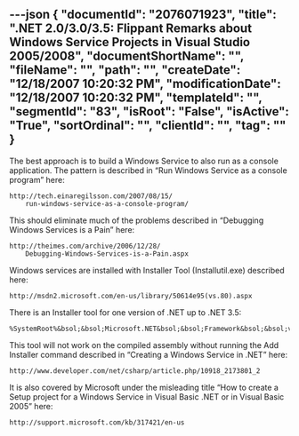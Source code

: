 ---json
{
  "documentId": "2076071923",
  "title": ".NET 2.0/3.0/3.5: Flippant Remarks about Windows Service Projects in Visual Studio 2005/2008",
  "documentShortName": "",
  "fileName": "",
  "path": "",
  "createDate": "12/18/2007 10:20:32 PM",
  "modificationDate": "12/18/2007 10:20:32 PM",
  "templateId": "",
  "segmentId": "83",
  "isRoot": "False",
  "isActive": "True",
  "sortOrdinal": "",
  "clientId": "",
  "tag": ""
}
---

The best approach is to build a Windows Service to also run as a console application. The pattern is described in “Run Windows Service as a console program” here:

    http://tech.einaregilsson.com/2007/08/15/
        run-windows-service-as-a-console-program/

This should eliminate much of the problems described in “Debugging Windows Services is a Pain” here:

    http://theimes.com/archive/2006/12/28/
        Debugging-Windows-Services-is-a-Pain.aspx

Windows services are installed with Installer Tool (Installutil.exe) described here:

    http://msdn2.microsoft.com/en-us/library/50614e95(vs.80).aspx

There is an Installer tool for one version of .NET up to .NET 3.5:

    %SystemRoot%&bsol;&bsol;Microsoft.NET&bsol;&bsol;Framework&bsol;&bsol;v2.0.50727&bsol;&bsol;InstallUtil.exe

This tool will not work on the compiled assembly without running the Add Installer command described in “Creating a Windows Service in .NET” here:

    http://www.developer.com/net/csharp/article.php/10918_2173801_2

It is also covered by Microsoft under the misleading title “How to create a Setup project for a Windows Service in Visual Basic .NET or in Visual Basic 2005” here:

    http://support.microsoft.com/kb/317421/en-us

